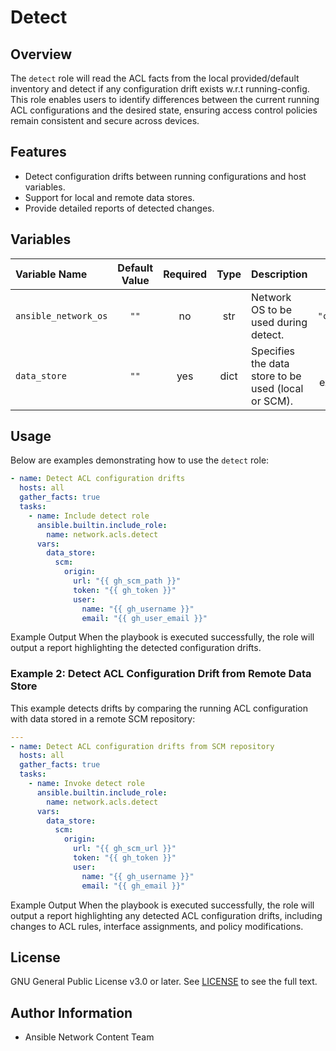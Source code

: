 # Detect

## Overview
The `detect` role will read the ACL facts from the local provided/default inventory and detect if any configuration drift exists w.r.t running-config. This role enables users to identify differences between the current running ACL configurations and the desired state, ensuring access control policies remain consistent and secure across devices.

## Features
- Detect configuration drifts between running configurations and host variables.
- Support for local and remote data stores.
- Provide detailed reports of detected changes.

## Variables

| Variable Name        | Default Value | Required | Type | Description                                                   |         Example          |
|:---------------------|:-------------:|:--------:|:----:|:------------------------------------------------------------- |:------------------------:|
| `ansible_network_os` | `""`          | no       | str  | Network OS to be used during detect.                          |    `"cisco.ios.ios"`     |
| `data_store`         | `""`          | yes      | dict | Specifies the data store to be used (local or SCM).          | See usage example below. |

## Usage
Below are examples demonstrating how to use the `detect` role:

```yaml
- name: Detect ACL configuration drifts
  hosts: all
  gather_facts: true
  tasks:
    - name: Include detect role
      ansible.builtin.include_role:
        name: network.acls.detect
      vars:
        data_store:
          scm:
            origin:
              url: "{{ gh_scm_path }}"
              token: "{{ gh_token }}"
              user:
                name: "{{ gh_username }}"
                email: "{{ gh_user_email }}"
```
Example Output
When the playbook is executed successfully, the role will output a report highlighting the detected configuration drifts.

### Example 2: Detect ACL Configuration Drift from Remote Data Store
This example detects drifts by comparing the running ACL configuration with data stored in a remote SCM repository:
```yaml
---
- name: Detect ACL configuration drifts from SCM repository
  hosts: all
  gather_facts: true
  tasks:
    - name: Invoke detect role
      ansible.builtin.include_role:
        name: network.acls.detect
      vars:
        data_store:
          scm:
            origin:
              url: "{{ gh_scm_url }}"
              token: "{{ gh_token }}"
              user:
                name: "{{ gh_username }}"
                email: "{{ gh_email }}"
```
Example Output
When the playbook is executed successfully, the role will output a report highlighting any detected ACL configuration drifts, including changes to ACL rules, interface assignments, and policy modifications.
## License
GNU General Public License v3.0 or later.
See [LICENSE](https://www.gnu.org/licenses/gpl-3.0.txt) to see the full text.

## Author Information
- Ansible Network Content Team
